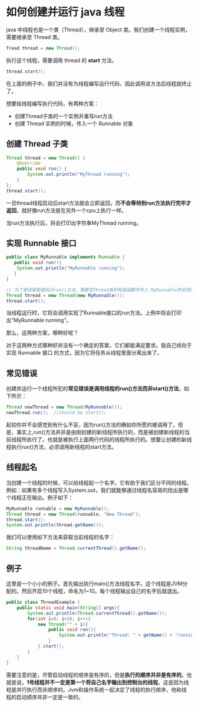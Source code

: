 # 如何创建并运行 java 线程

java 中线程也是一个类（Thread），继承至 Object 类。我们创建一个线程实例，需要继承至 Thread 类。

```java
Tread thread = new Thread();
```

执行这个线程，需要调用 thread 的 **start** 方法。

```java
thread.start();
```

在上面的例子中，我们并没有为线程编写运行代码，因此调用该方法后线程就终止了。



想要给线程编写执行代码，有两种方案：

- 创建Thread子类的一个实例并重写run方法
- 创建 Thread 实例的时候，传入一个 Runnable 对象



## 创建 Thread 子类

```java
Thread thread = new Thread() {
    @Override
    public void run() {
        System.out.println("MyThread running");
    }
};
thread.start();
```

一旦thread线程启动后start方法就会立即返回，而**不会等待到run方法执行完毕才返回**，就好像run方法是在另外一个cpu上执行一样。

当run方法执行后，将会打印出字符串MyThread running。



## 实现 Runnable 接口

```java
public class MyRunnable implements Runnable {
   public void run(){
    System.out.println("MyRunnable running");
   }
}

// 为了使线程能够执行run()方法，需要在Thread类的构造函数中传入 MyRunnable的实例对象。
Thread thread = new Thread(new MyRunnable());
thread.start();
```

当线程运行时，它将会调用实现了Runnable接口的run方法。上例中将会打印出”MyRunnable running”。



那么，这两种方案，哪种好呢？

对于这两种方式哪种好并没有一个确定的答案，它们都能满足要求。我自己倾向于 实现 Runnable 接口 的方式，因为它将任务从线程里面分离出来了。



## 常见错误

创建并运行一个线程所犯的**常见错误是调用线程的run()方法而非start()方法**，如下所示：

```java
Thread newThread = new Thread(MyRunnable());
newThread.run();  //should be start();
```

起初你并不会感觉到有什么不妥，因为run()方法的确如你所愿的被调用了。但是，事实上,run()方法并非是由刚创建的新线程所执行的，而是被创建新线程的当前线程所执行了。也就是被执行上面两行代码的线程所执行的。想要让创建的新线程执行run()方法，必须调用新线程的start方法。



## 线程起名

当创建一个线程的时候，可以给线程起一个名字。它有助于我们区分不同的线程。例如：如果有多个线程写入System.out，我们就能够通过线程名容易的找出是哪个线程正在输出。例子如下：

```java
MyRunnable runnable = new MyRunnable();
Thread thread = new Thread(runnable, "New Thread");
thread.start();
System.out.println(thread.getName());
```

我们可以使用如下方法来获取当前线程的名字：

```java
String threadName = Thread.currentThread().getName();
```



## 例子

这里是一个小小的例子。首先输出执行main()方法线程名字。这个线程是JVM分配的。然后开启10个线程，命名为1~10。每个线程输出自己的名字后就退出。

```java
public class ThreadExample {
    public static void main(String[] args){
        System.out.println(Thread.currentThread().getName());
        for(int i=0; i<10; i++){
            new Thread("" + i){
                public void run(){
                    System.out.println("Thread: " + getName() + "running");
                }
            }.start();
        }
    }
}
```

需要注意的是，尽管启动线程的顺序是有序的，但是**执行的顺序并非是有序的**。也就是说，**1号线程并不一定是第一个将自己名字输出到控制台的线程**。这是因为线程是并行执行而非顺序的。Jvm和操作系统一起决定了线程的执行顺序，他和线程的启动顺序并非一定是一致的。

